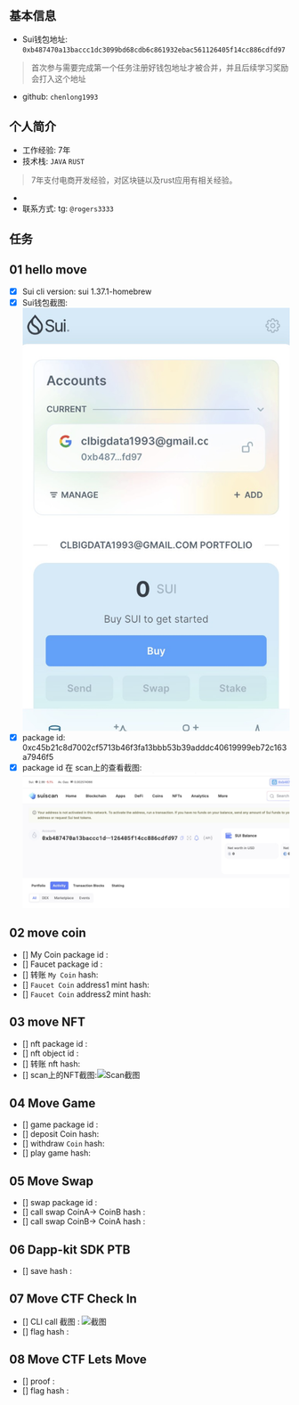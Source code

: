 ## 基本信息
- Sui钱包地址: `0xb487470a13baccc1dc3099bd68cdb6c861932ebac561126405f14cc886cdfd97`
> 首次参与需要完成第一个任务注册好钱包地址才被合并，并且后续学习奖励会打入这个地址
- github: `chenlong1993`

## 个人简介
- 工作经验: 7年
- 技术栈: `JAVA` `RUST` 
> 7年支付电商开发经验，对区块链以及rust应用有相关经验。
- 
- 联系方式: tg: `@rogers3333` 

## 任务

##   01 hello move  
- [x] Sui cli version: sui 1.37.1-homebrew
- [x] Sui钱包截图: ![Sui钱包截图](./images/wallet.jpg)
- [x] package id: 0xc45b21c8d7002cf5713b46f3fa13bbb53b39adddc40619999eb72c163a7946f5
- [x] package id 在 scan上的查看截图:![Scan截图](./images/suiscan.jpg)

##   02 move coin
- [] My Coin package id : 
- [] Faucet package id : 
- [] 转账 `My Coin` hash:
- [] `Faucet Coin` address1 mint hash:
- [] `Faucet Coin` address2 mint hash:

##   03 move NFT
- [] nft package id :
- [] nft object id : 
- [] 转账 nft  hash:
- [] scan上的NFT截图:![Scan截图](./images/你的图片地址)

##   04 Move Game
- [] game package id :
- [] deposit Coin hash:
- [] withdraw `Coin` hash:
- [] play game hash:

##   05 Move Swap
- [] swap package id :
- [] call swap CoinA-> CoinB  hash :
- [] call swap CoinB-> CoinA  hash :

##   06 Dapp-kit SDK PTB
- [] save hash :

##   07 Move CTF Check In
- [] CLI call 截图 : ![截图](./images/你的图片地址)
- [] flag hash :

##   08 Move CTF Lets Move
- [] proof : 
- [] flag hash :
